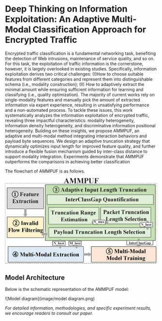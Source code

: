 # Deep Thinking on Information Exploitation: An Adaptive Multi-Modal Classification Approach for Encrypted Traffic

Encrypted traffic classification is a fundamental networking task, benefiting the detection of Web intrusions, maintenance of service quality, and so on. For this task, the exploitation of traffic information is the cornerstone, however, it is largely overlooked in existing studies.
Specifically, information exploitation derives two critical challenges: (I)How to choose suitable features from different categories and represent them into distinguishable schema (i.e., modality construction); (II) How to adaptively extract the minimal amount while ensuring sufficient information for learning and classifying (i.e., quality optimization). The majority of current works rely on single-modality features and manually pick the amount of extracted information via expert experience, resulting in unsatisfying performance and a non-automated process.
To tackle these issues, this work systematically analyzes the information exploitation of encrypted traffic, revealing three impactful characteristics: modality heterogeneity, information density heterogeneity, and discriminative information positional heterogeneity.
Building on these insights, we propose AMMPUF, an adaptive and multi-modal method integrating interaction behaviors and payload byte sequences.
We design an adaptive truncation strategy that dynamically optimizes input length for improved feature quality, and further introduce a flexible fusion mechanism guided by inter-class distance to support modality integration.
Experiments demonstrate that AMMPUF outperforms the comparisons in achieving better classification

The flowchart of AMMPUF is as follows.

![flowchart of AMMPUF](image/overview.png)

## Model Architecture

Below is the schematic representation of the AMMPUF model:

![Model diagram](image/model diagram.png)

*For detailed information, methodologies, and specific experiment results, we encourage readers to consult our paper.*
